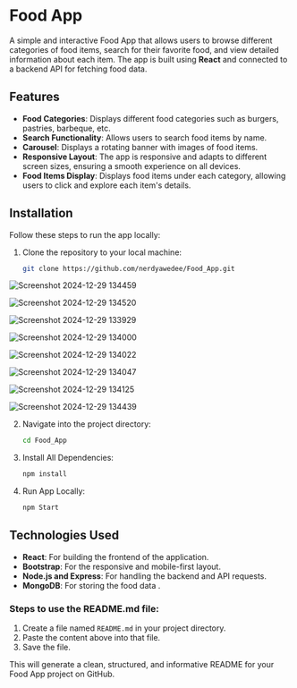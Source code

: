 # Food App

A simple and interactive Food App that allows users to browse different categories of food items, search for their favorite food, and view detailed information about each item. The app is built using **React** and connected to a backend API for fetching food data.

## Features

- **Food Categories**: Displays different food categories such as burgers, pastries, barbeque, etc.
- **Search Functionality**: Allows users to search food items by name.
- **Carousel**: Displays a rotating banner with images of food items.
- **Responsive Layout**: The app is responsive and adapts to different screen sizes, ensuring a smooth experience on all devices.
- **Food Items Display**: Displays food items under each category, allowing users to click and explore each item's details.

## Installation

Follow these steps to run the app locally:

1. Clone the repository to your local machine:

   ```bash
   git clone https://github.com/nerdyawedee/Food_App.git

![Screenshot 2024-12-29 134459](https://github.com/user-attachments/assets/32089fb3-abe6-4223-92b9-82592be808a5)

![Screenshot 2024-12-29 134520](https://github.com/user-attachments/assets/9cf5cb8d-2716-4942-b21c-1a085f62c950)

![Screenshot 2024-12-29 133929](https://github.com/user-attachments/assets/60bf3050-ac20-4129-91e0-baa8355589b7)

![Screenshot 2024-12-29 134000](https://github.com/user-attachments/assets/8cb5e828-0ae4-4045-9681-6305dfbd9cc1)

![Screenshot 2024-12-29 134022](https://github.com/user-attachments/assets/6e09479d-d423-4886-85b2-58300870159b)

![Screenshot 2024-12-29 134047](https://github.com/user-attachments/assets/696d505a-07bb-4eaa-ab48-fde28e13bf33)

![Screenshot 2024-12-29 134125](https://github.com/user-attachments/assets/565530f2-8f3a-4ec7-8d8b-f35a62768779)

![Screenshot 2024-12-29 134439](https://github.com/user-attachments/assets/89a41a37-77b6-4030-9332-5b49aaf17d2b)

2. Navigate into the project directory:

   ```bash
   cd Food_App
3. Install All Dependencies:

   ```bash
   npm install
   
4. Run App Locally:

   ```bash
   npm Start

## Technologies Used

- **React**: For building the frontend of the application.
- **Bootstrap**: For the responsive and mobile-first layout.
- **Node.js and Express**: For handling the backend and API requests.
- **MongoDB**: For storing the food data .

### Steps to use the README.md file:
1. Create a file named `README.md` in your project directory.
2. Paste the content above into that file.
3. Save the file.

This will generate a clean, structured, and informative README for your Food App project on GitHub.



